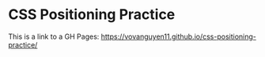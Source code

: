 # CSS Positioning Practice
This is a link to a GH Pages: https://vovanguyen11.github.io/css-positioning-practice/
